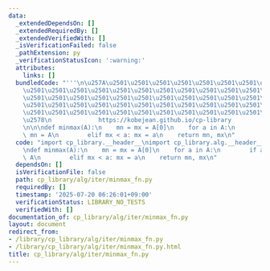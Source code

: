```yaml
---
data:
  _extendedDependsOn: []
  _extendedRequiredBy: []
  _extendedVerifiedWith: []
  _isVerificationFailed: false
  _pathExtension: py
  _verificationStatusIcon: ':warning:'
  attributes:
    links: []
  bundledCode: "'''\n\u257A\u2501\u2501\u2501\u2501\u2501\u2501\u2501\u2501\u2501\u2501\
    \u2501\u2501\u2501\u2501\u2501\u2501\u2501\u2501\u2501\u2501\u2501\u2501\u2501\
    \u2501\u2501\u2501\u2501\u2501\u2501\u2501\u2501\u2501\u2501\u2501\u2501\u2501\
    \u2501\u2501\u2501\u2501\u2501\u2501\u2501\u2501\u2501\u2501\u2501\u2501\u2501\
    \u2501\u2501\u2501\u2501\u2501\u2501\u2501\u2501\u2501\u2501\u2501\u2501\u2501\
    \u2578\n             https://kobejean.github.io/cp-library               \n'''\n\
    \n\n\ndef minmax(A):\n    mn = mx = A[0]\n    for a in A:\n        if a < mn:\
    \ mn = A\n        elif mx < a: mx = a\n    return mn, mx\n"
  code: "import cp_library.__header__\nimport cp_library.alg.__header__\nimport cp_library.alg.iter.__header__\n\
    \ndef minmax(A):\n    mn = mx = A[0]\n    for a in A:\n        if a < mn: mn =\
    \ A\n        elif mx < a: mx = a\n    return mn, mx\n"
  dependsOn: []
  isVerificationFile: false
  path: cp_library/alg/iter/minmax_fn.py
  requiredBy: []
  timestamp: '2025-07-20 06:26:01+09:00'
  verificationStatus: LIBRARY_NO_TESTS
  verifiedWith: []
documentation_of: cp_library/alg/iter/minmax_fn.py
layout: document
redirect_from:
- /library/cp_library/alg/iter/minmax_fn.py
- /library/cp_library/alg/iter/minmax_fn.py.html
title: cp_library/alg/iter/minmax_fn.py
---
```

